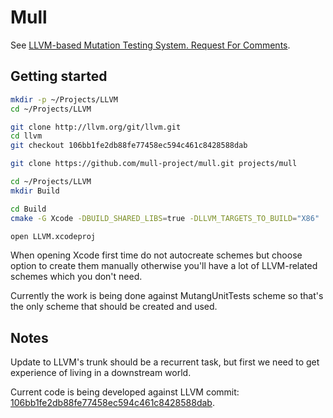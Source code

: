 # Mull

See [LLVM-based Mutation Testing System. Request For
Comments](http://lowlevelbits.org/llvm-based-mutation-testing-system/).

## Getting started

```bash
mkdir -p ~/Projects/LLVM
cd ~/Projects/LLVM

git clone http://llvm.org/git/llvm.git
cd llvm
git checkout 106bb1fe2db88fe77458ec594c461c8428588dab

git clone https://github.com/mull-project/mull.git projects/mull

cd ~/Projects/LLVM
mkdir Build

cd Build
cmake -G Xcode -DBUILD_SHARED_LIBS=true -DLLVM_TARGETS_TO_BUILD="X86" ../llvm

open LLVM.xcodeproj
```

When opening Xcode first time do not autocreate schemes but choose option to
create them manually otherwise you'll have a lot of LLVM-related schemes which
you don't need.

Currently the work is being done against MutangUnitTests scheme so that's the
only scheme that should be created and used.

## Notes

Update to LLVM's trunk should be a recurrent task, but first we need to get
experience of living in a downstream world.

Current code is being developed against LLVM commit:
[106bb1fe2db88fe77458ec594c461c8428588dab](https://github.com/llvm-mirror/llvm/commit/106bb1fe2db88fe77458ec594c461c8428588dab).

